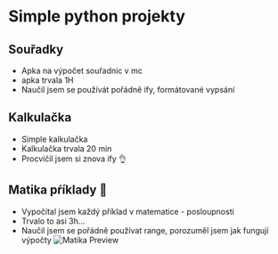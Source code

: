 # Simple python projekty

## Souřadky
- Apka na výpočet souřadnic v mc
- apka trvala 1H 
- Naučil jsem se používát pořádně ify, formátované vypsání

## Kalkulačka
- Simple kalkulačka 
- Kalkulačka trvala 20 min
- Procvičil jsem si znova ify 👌

## Matika pŕíklady 🫠
- Vypočítal jsem každý příklad v matematice - posloupnosti
- Trvalo to asi 3h...
- Naučil jsem se pořádně používat range, porozuměl jsem jak fungují výpočty
![Matika Preview](Matika.jpg)
